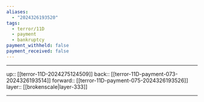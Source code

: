 ```yaml
---
aliases:
  - "2024326193520"
tags:
  - terror/11D
  - payment
  - bankruptcy
payment_withheld: false
payment_received: false
---
```




***

up:: [[terror-11D-2024275124509]]
back:: [[terror-11D-payment-073-2024326193514]]
forward:: [[terror-11D-payment-075-2024326193526]]
layer:: [[brokenscale|layer-333]]

***
